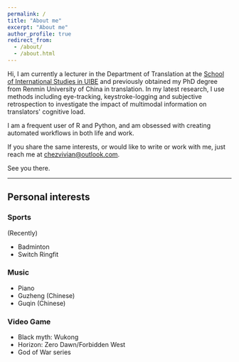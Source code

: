 ```yaml
---
permalink: /
title: "About me"
excerpt: "About me"
author_profile: true
redirect_from: 
  - /about/
  - /about.html
---
```


Hi, I am currently a lecturer in the Department of Translation at the [School of International Studies in UIBE](https://sis.uibe.edu.cn/szdwx/xxjs/fy/2d8876d8a3db4c238fc33ac323f61563.htm) and previously obtained my PhD degree from Renmin University of China in translation. In my latest research, I use methods including eye-tracking, keystroke-logging and subjective retrospection to investigate the impact of multimodal information on translators' cognitive load. 

I am a frequent user of R and Python, and am obsessed with creating automated workflows in both life and work. 

If you share the same interests, or would like to write or work with me, just reach me at chezvivian@outlook.com.

See you there.

---

## Personal interests 

### Sports
(Recently)

- Badminton
- Switch Ringfit

### Music

- Piano
- Guzheng (Chinese)
- Guqin (Chinese)

### Video Game

- Black myth: Wukong
- Horizon: Zero Dawn/Forbidden West
- God of War series
  

